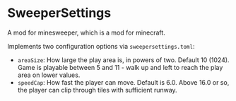 # SweeperSettings

A mod for minesweeper, which is a mod for minecraft.

Implements two configuration options via `sweepersettings.toml`:

 - `areaSize`: How large the play area is, in powers of two. Default 10 (1024). Game is playable between 5 and 11 - walk up and left to reach the play area on lower values.
 - `speedCap`: How fast the player can move. Default is 6.0. Above 16.0 or so, the player can clip through tiles with sufficient runway.
